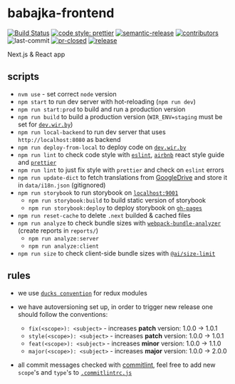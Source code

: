 # babajka-frontend

[![Build Status](https://travis-ci.org/babajka/babajka-frontend.svg?branch=master)](https://travis-ci.org/babajka/babajka-frontend)
[![code style: prettier](https://img.shields.io/badge/code_style-prettier-ff69b4.svg?style=flat-square)](https://github.com/prettier/prettier)
[![semantic-release](https://img.shields.io/badge/%20%20%F0%9F%93%A6%F0%9F%9A%80-semantic--release-e10079.svg)](https://github.com/semantic-release/semantic-release)
[![contributors](https://img.shields.io/github/contributors/babajka/babajka-frontend)](https://github.com/babajka/babajka-frontend/graphs/contributors)
![last-commit](https://img.shields.io/github/last-commit/babajka/babajka-frontend)
[![pr-closed](https://img.shields.io/github/issues-pr-closed/babajka/babajka-frontend)](https://github.com/babajka/babajka-frontend/pulls?q=is%3Apr+sort%3Aupdated-desc+is%3Aclosed)
[![release](https://img.shields.io/github/v/release/babajka/babajka-frontend)](https://github.com/babajka/babajka-frontend/releases)

Next.js &amp; React app

## scripts

- `nvm use` - set correct `node` version
- `npm start` to run dev server with hot-reloading (`npm run dev`)
- `npm run start:prod` to build and run a production version
- `npm run build` to build a production version (`WIR_ENV=staging` must be set for [`dev.wir.by`](http://dev.wir.by))
- `npm run local-backend` to run dev server that uses `http://localhost:8080` as backend
- `npm run deploy-from-local` to deploy code on [`dev.wir.by`](http://dev.wir.by)
- `npm run lint` to check code style with [`eslint`](http://eslint.org/),
  [`airbnb`](https://github.com/airbnb/javascript/tree/master/react) react style guide and
  [`prettier`](https://prettier.io)
- `npm run lint` to just fix style with `prettier` and check on `eslint` errors
- `npm run update-dict` to fetch translations from [GoogleDrive](https://docs.google.com/spreadsheets/d/e/2PACX-1vTAexRyfGOsnzvZKvVpPkr8M-l3Ph2vAvBqVu7W_vrPOQ3iUIGg4ZVcOLCeFj-Qg6BowPluH9QO3vXM/pubhtml#) and store it in `data/i18n.json` (gitignored)
- `npm run storybook` to run storybook on [`localhost:9001`](http://localhost:9001/)
  - `npm run storybook:build` to build static version of storybook
  - `npm run storybook:deploy` to deploy storybook on
    [`gh-pages`](https://babajka.github.io/babajka-frontend)
- `npm run reset-cache` to delete `.next` builded & cached files
- `npm run analyze` to check bundle sizes with [`webpack-bundle-analyzer`](https://github.com/webpack-contrib/webpack-bundle-analyzer) (create reports in `reports/`)
  - `npm run analyze:server`
  - `npm run analyze:client`
- `npm run size` to check client-side bundle sizes with [`@ai/size-limit`](https://github.com/ai/size-limit)

## rules

- we use [`ducks convention`](https://github.com/erikras/ducks-modular-redux) for redux modules
- we have autoversioning set up, in order to trigger new release one should follow the conventions:

  - `fix(<scope>): <subject>` - increases **patch** version: 1.0.0 -> 1.0.1
  - `style(<scope>): <subject>` - increases **patch** version: 1.0.0 -> 1.0.1
  - `feat(<scope>): <subject>` - increases **minor** version: 1.0.0 -> 1.1.0
  - `major(<scope>): <subject>` - increases **major** version: 1.0.0 -> 2.0.0

- all commit messages checked with [commitlint](https://github.com/marionebl/commitlint), feel free to add new `scope`'s and `type`'s to [`.commitlintrc.js`](https://github.com/babajka/babajka-frontend/blob/master/.commitlintrc.js)
